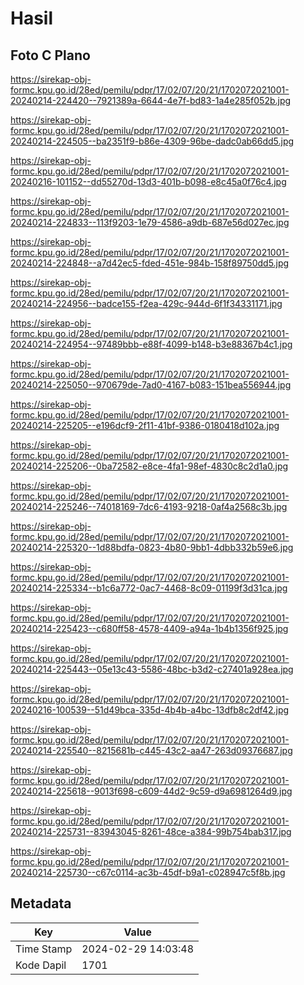 # Hasil

## Foto C Plano

https://sirekap-obj-formc.kpu.go.id/28ed/pemilu/pdpr/17/02/07/20/21/1702072021001-20240214-224420--7921389a-6644-4e7f-bd83-1a4e285f052b.jpg

https://sirekap-obj-formc.kpu.go.id/28ed/pemilu/pdpr/17/02/07/20/21/1702072021001-20240214-224505--ba2351f9-b86e-4309-96be-dadc0ab66dd5.jpg

https://sirekap-obj-formc.kpu.go.id/28ed/pemilu/pdpr/17/02/07/20/21/1702072021001-20240216-101152--dd55270d-13d3-401b-b098-e8c45a0f76c4.jpg

https://sirekap-obj-formc.kpu.go.id/28ed/pemilu/pdpr/17/02/07/20/21/1702072021001-20240214-224833--113f9203-1e79-4586-a9db-687e56d027ec.jpg

https://sirekap-obj-formc.kpu.go.id/28ed/pemilu/pdpr/17/02/07/20/21/1702072021001-20240214-224848--a7d42ec5-fded-451e-984b-158f89750dd5.jpg

https://sirekap-obj-formc.kpu.go.id/28ed/pemilu/pdpr/17/02/07/20/21/1702072021001-20240214-224956--badce155-f2ea-429c-944d-6f1f34331171.jpg

https://sirekap-obj-formc.kpu.go.id/28ed/pemilu/pdpr/17/02/07/20/21/1702072021001-20240214-224954--97489bbb-e88f-4099-b148-b3e88367b4c1.jpg

https://sirekap-obj-formc.kpu.go.id/28ed/pemilu/pdpr/17/02/07/20/21/1702072021001-20240214-225050--970679de-7ad0-4167-b083-151bea556944.jpg

https://sirekap-obj-formc.kpu.go.id/28ed/pemilu/pdpr/17/02/07/20/21/1702072021001-20240214-225205--e196dcf9-2f11-41bf-9386-0180418d102a.jpg

https://sirekap-obj-formc.kpu.go.id/28ed/pemilu/pdpr/17/02/07/20/21/1702072021001-20240214-225206--0ba72582-e8ce-4fa1-98ef-4830c8c2d1a0.jpg

https://sirekap-obj-formc.kpu.go.id/28ed/pemilu/pdpr/17/02/07/20/21/1702072021001-20240214-225246--74018169-7dc6-4193-9218-0af4a2568c3b.jpg

https://sirekap-obj-formc.kpu.go.id/28ed/pemilu/pdpr/17/02/07/20/21/1702072021001-20240214-225320--1d88bdfa-0823-4b80-9bb1-4dbb332b59e6.jpg

https://sirekap-obj-formc.kpu.go.id/28ed/pemilu/pdpr/17/02/07/20/21/1702072021001-20240214-225334--b1c6a772-0ac7-4468-8c09-01199f3d31ca.jpg

https://sirekap-obj-formc.kpu.go.id/28ed/pemilu/pdpr/17/02/07/20/21/1702072021001-20240214-225423--c680ff58-4578-4409-a94a-1b4b1356f925.jpg

https://sirekap-obj-formc.kpu.go.id/28ed/pemilu/pdpr/17/02/07/20/21/1702072021001-20240214-225443--05e13c43-5586-48bc-b3d2-c27401a928ea.jpg

https://sirekap-obj-formc.kpu.go.id/28ed/pemilu/pdpr/17/02/07/20/21/1702072021001-20240216-100539--51d49bca-335d-4b4b-a4bc-13dfb8c2df42.jpg

https://sirekap-obj-formc.kpu.go.id/28ed/pemilu/pdpr/17/02/07/20/21/1702072021001-20240214-225540--8215681b-c445-43c2-aa47-263d09376687.jpg

https://sirekap-obj-formc.kpu.go.id/28ed/pemilu/pdpr/17/02/07/20/21/1702072021001-20240214-225618--9013f698-c609-44d2-9c59-d9a6981264d9.jpg

https://sirekap-obj-formc.kpu.go.id/28ed/pemilu/pdpr/17/02/07/20/21/1702072021001-20240214-225731--83943045-8261-48ce-a384-99b754bab317.jpg

https://sirekap-obj-formc.kpu.go.id/28ed/pemilu/pdpr/17/02/07/20/21/1702072021001-20240214-225730--c67c0114-ac3b-45df-b9a1-c028947c5f8b.jpg


## Metadata

| Key        | Value               |
| ---------- | ------------------- |
| Time Stamp | 2024-02-29 14:03:48 |
| Kode Dapil | 1701                |



